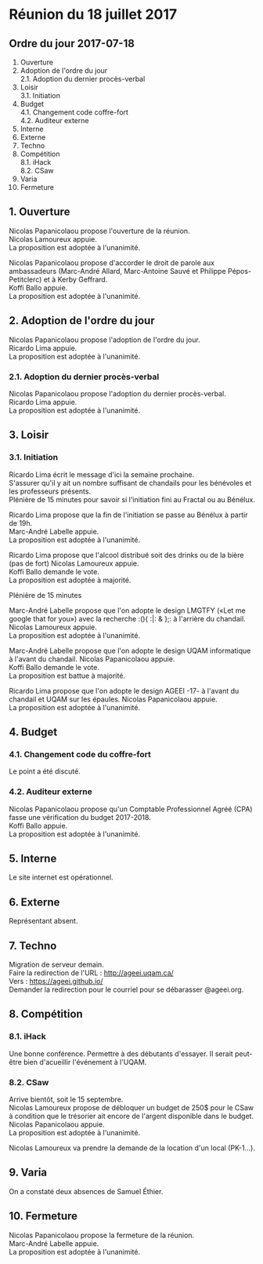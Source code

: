 # Réunion du 18 juillet 2017

## Ordre du jour 2017-07-18

1. Ouverture
2. Adoption de l'ordre du jour  
2.1. Adoption du dernier procès-verbal  
3. Loisir  
3.1. Initiation  
4. Budget  
4.1. Changement code coffre-fort  
4.2. Auditeur externe  
5. Interne
6. Externe
7. Techno
8. Compétition  
8.1. iHack  
8.2. CSaw  
9. Varia
10. Fermeture


## 1. Ouverture

Nicolas Papanicolaou propose l'ouverture de la réunion.  
Nicolas Lamoureux appuie.  
La proposition est adoptée à l'unanimité.

Nicolas Papanicolaou propose d'accorder le droit de parole aux
ambassadeurs (Marc-André Allard, Marc-Antoine Sauvé et Philippe Pépos-Petitclerc)
et à Kerby Geffrard.  
Koffi Ballo appuie.  
La proposition est adoptée à l'unanimité.

## 2. Adoption de l'ordre du jour

Nicolas Papanicolaou propose l'adoption de l'ordre du jour.  
Ricardo Lima appuie.  
La proposition est adoptée à l'unanimité.

### 2.1. Adoption du dernier procès-verbal

Nicolas Papanicolaou propose l'adoption du dernier procès-verbal.  
Ricardo Lima appuie.  
La proposition est adoptée à l'unanimité.

## 3. Loisir

### 3.1. Initiation

Ricardo Lima écrit le message d'ici la semaine prochaine.  
S'assurer qu'il y ait un nombre suffisant de chandails
pour les bénévoles et les professeurs présents.    
Plénière de 15 minutes pour savoir si l'initiation fini au Fractal ou au Bénélux.

Ricardo Lima propose que la fin de l'initiation se passe au Bénélux à partir de 19h.  
Marc-André Labelle appuie.  
La proposition est adoptée à l'unanimité.

Ricardo Lima propose que l'alcool distribué soit des drinks ou
de la bière (pas de fort) Nicolas Lamoureux appuie.  
Koffi Ballo demande le vote.  
La proposition est adoptée à majorité.

Plénière de 15 minutes

Marc-André Labelle propose que l'on adopte le design LMGTFY 
(«Let me google that for you») avec la recherche :(){ :|: & };:
à l'arrière du chandail.  
Nicolas Lamoureux appuie.    
La proposition est adoptée à l'unanimité.

Marc-André Labelle propose que l'on adopte le
design UQAM informatique à l'avant du chandail.
Nicolas Papanicolaou appuie.  
Koffi Ballo demande le vote.  
La proposition est battue à majorité.

Ricardo Lima propose que l'on adopte le design AGEEI -17- à
l'avant du chandail et UQAM sur les épaules.
Nicolas Papanicolaou appuie.  
La proposition est adoptée à l'unanimité.

## 4. Budget

### 4.1. Changement code du coffre-fort

Le point a été discuté.

### 4.2. Auditeur externe

Nicolas Papanicolaou propose qu'un Comptable Professionnel Agréé (CPA)
fasse une vérification du budget 2017-2018.  
Koffi Ballo appuie.  
La proposition est adoptée à l'unanimité.

## 5. Interne

Le site internet est opérationnel.

## 6. Externe

Représentant absent.

## 7. Techno

Migration de serveur demain.  
Faire la redirection de l'URL : http://ageei.uqam.ca/  
Vers : https://ageei.github.io/  
Demander la redirection pour le courriel pour se débarasser @ageei.org.

## 8. Compétition

### 8.1. iHack

Une bonne conférence.
Permettre à des débutants d'essayer.
Il serait peut-être bien d'acueillir l'événement à l'UQAM.

### 8.2. CSaw

Arrive bientôt, soit le 15 septembre.  
Nicolas Lamoureux propose de débloquer un budget de 250$ pour le CSaw
à condition que le trésorier ait encore de l'argent disponible dans le budget.  
Nicolas Papanicolaou appuie.  
La proposition est adoptée à l'unanimité.

Nicolas Lamoureux va prendre la demande de la location d'un local (PK-1...).

## 9. Varia

On a constaté deux absences de Samuel Éthier.

## 10. Fermeture

Nicolas Papanicolaou propose la fermeture de la réunion.  
Marc-André Labelle appuie.  
La proposition est adoptée à l'unanimité.
